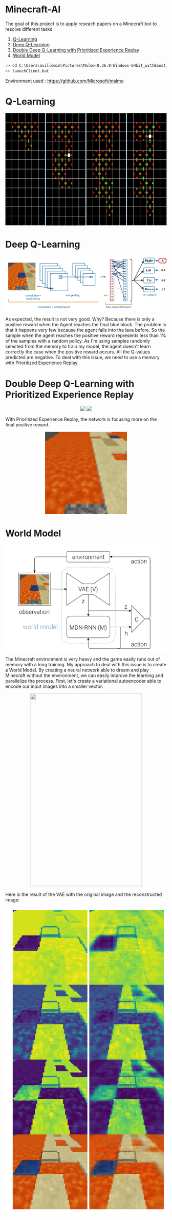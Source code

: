 # Minecraft-AI

The goal of this project is to apply reseach papers on a Minecraft bot to resolve different tasks.

1. [Q-Learning](#Ql)   
2. [Deep Q-Learning](#DQl)  
3. [Double Deep Q-Learning with Prioritized Experience Replay](#DDQl)   
4. [World Model](#wm) 

```bash
>> cd C:\Users\avillemin\Pictures\Malmo-0.36.0-Windows-64bit_withBoost_Python3.6\Minecraft
>> launchClient.bat
```

Environment used : https://github.com/Microsoft/malmo

<a name="Ql"></a>
# Q-Learning

<p align="center"><img src="https://github.com/avillemin/Minecraft-AI/blob/master/DQN/Qvalues.png" height="350px"></p>

<a name="DQl"></a>
# Deep Q-Learning

<p align="center"><img src="https://github.com/avillemin/Minecraft-AI/blob/master/DQN/dq%20network.jpg"></p>

As expected, the result is not very good. Why? Because there is only a positive reward when the Agent reaches the final blue block. The problem is that it happens very few because the agent falls into the lava before. So the sample when the agent reaches the positive reward represents less than 1% of the samples with a random policy. As I'm using samples randomly selected from the memory to train my model, the agent doesn't learn correctly the case when the positive reward occurs. All the Q-values predicted are negative. To deal with this issue, we need to use a memory with Prioritized Experience Replay.

<a name="DDQl"></a>
# Double Deep Q-Learning with Prioritized Experience Replay

<p align="center"><img src="https://cdn-images-1.medium.com/max/1600/1*Go9DNr7YY-wMGdIQ7HQduQ.png" height="160px"> <img src="https://cdn-images-1.medium.com/max/1600/1*Vd1kcpLoQDnM5vrKnvzxbw.png" height="200px"></p>

With Prioritized Experience Replay, the network is focusing more on the final positive reward.

<p align="center"><img src="https://github.com/avillemin/Minecraft-AI/blob/master/DDQNPER/victory.gif" height="256px"></p>

<a name="wm"></a>
# World Model

<p align="center"><img src="https://github.com/avillemin/Minecraft-AI/blob/master/World-Model/figures/world%20model%20network.jpg"></p>

The Minecraft environment is very heavy and the game easily runs out of memory with a long training. My approach to deal with this issue is to create a World Model. By creating a neural network able to dream and play Minecraft without the environment, we can easily improve the learning and parallelize the process. First, let's create a variational autoencoder able to encode our input images into a smaller vector:

<p align="center"><img src="https://worldmodels.github.io/assets/conv_vae_label.svg" width="350" height="600"></p>

Here is the result of the VAE with the original image and the reconstructed image:

<p align="center"><img src="https://github.com/avillemin/Minecraft-AI/blob/master/World-Model/figures/VAE.png"></p>
